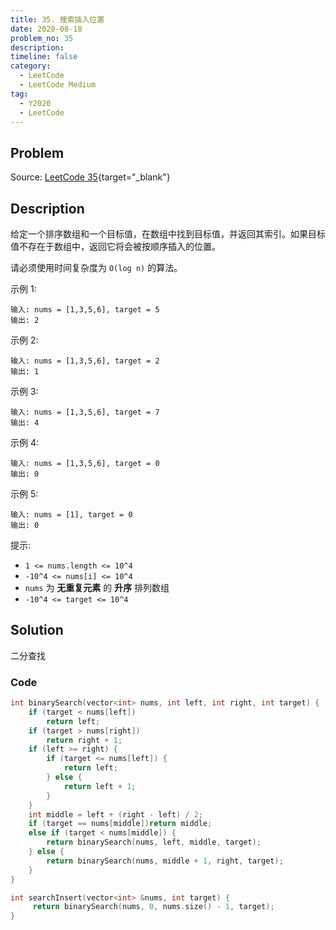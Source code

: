 ```yaml
---
title: 35. 搜索插入位置
date: 2020-08-18
problem_no: 35
description: 
timeline: false
category:
  - LeetCode
  - LeetCode Medium
tag:
  - Y2020
  - LeetCode
---
```


<!-- Description. -->

<!-- more -->

## Problem

Source: [LeetCode 35](https://leetcode-cn.com/problems/search-insert-position/){target="_blank"}

## Description

给定一个排序数组和一个目标值，在数组中找到目标值，并返回其索引。如果目标值不存在于数组中，返回它将会被按顺序插入的位置。

请必须使用时间复杂度为 `O(log n)` 的算法。

示例 1:

```text
输入: nums = [1,3,5,6], target = 5
输出: 2
```

示例 2:

```text
输入: nums = [1,3,5,6], target = 2
输出: 1
```

示例 3:

```text
输入: nums = [1,3,5,6], target = 7
输出: 4
```

示例 4:

```text
输入: nums = [1,3,5,6], target = 0
输出: 0
```

示例 5:

```text
输入: nums = [1], target = 0
输出: 0
```

提示:

- `1 <= nums.length <= 10^4`
- `-10^4 <= nums[i] <= 10^4`
- `nums` 为 **无重复元素** 的 **升序** 排列数组
- `-10^4 <= target <= 10^4`

## Solution

二分查找

### Code

```cpp
int binarySearch(vector<int> nums, int left, int right, int target) {
    if (target < nums[left])
        return left;
    if (target > nums[right])
        return right + 1;
    if (left >= right) {
        if (target <= nums[left]) {
            return left;
        } else {
            return left + 1;
        }
    }
    int middle = left + (right - left) / 2;
    if (target == nums[middle])return middle;
    else if (target < nums[middle]) {
        return binarySearch(nums, left, middle, target);
    } else {
        return binarySearch(nums, middle + 1, right, target);
    }
}

int searchInsert(vector<int> &nums, int target) {
     return binarySearch(nums, 0, nums.size() - 1, target);
}
```
